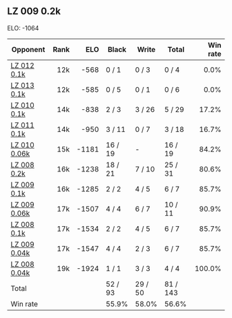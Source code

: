 ## LZ 009 0.2k ##

ELO: -1064

Opponent | Rank | ELO | Black | Write | Total | Win rate
---------|-----:|----:|-------|-------|-------|-------:
[LZ 012 0.1k](LZ%20012%200.1k.md) | 12k | -568 | 0 / 1 | 0 / 3 | 0 / 4 | 0.0%
[LZ 013 0.1k](LZ%20013%200.1k.md) | 12k | -585 | 0 / 5 | 0 / 1 | 0 / 6 | 0.0%
[LZ 010 0.1k](LZ%20010%200.1k.md) | 14k | -838 | 2 / 3 | 3 / 26 | 5 / 29 | 17.2%
[LZ 011 0.1k](LZ%20011%200.1k.md) | 14k | -950 | 3 / 11 | 0 / 7 | 3 / 18 | 16.7%
[LZ 010 0.06k](LZ%20010%200.06k.md) | 15k | -1181 | 16 / 19 | - | 16 / 19 | 84.2%
[LZ 008 0.2k](LZ%20008%200.2k.md) | 16k | -1238 | 18 / 21 | 7 / 10 | 25 / 31 | 80.6%
[LZ 009 0.1k](LZ%20009%200.1k.md) | 16k | -1285 | 2 / 2 | 4 / 5 | 6 / 7 | 85.7%
[LZ 009 0.06k](LZ%20009%200.06k.md) | 17k | -1507 | 4 / 4 | 6 / 7 | 10 / 11 | 90.9%
[LZ 008 0.1k](LZ%20008%200.1k.md) | 17k | -1534 | 2 / 2 | 4 / 5 | 6 / 7 | 85.7%
[LZ 009 0.04k](LZ%20009%200.04k.md) | 17k | -1547 | 4 / 4 | 2 / 3 | 6 / 7 | 85.7%
[LZ 008 0.04k](LZ%20008%200.04k.md) | 19k | -1924 | 1 / 1 | 3 / 3 | 4 / 4 | 100.0%
Total | | | 52 / 93 | 29 / 50 | 81 / 143 | 
Win rate| | | 55.9% | 58.0% | 56.6% | 
